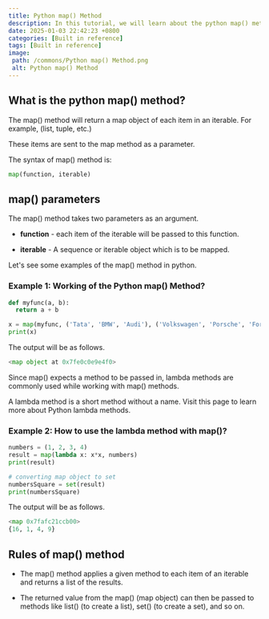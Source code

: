 ```yaml
---
title: Python map() Method
description: In this tutorial, we will learn about the python map() method and its uses with examples.
date: 2025-01-03 22:42:23 +0800
categories: [Built in reference]
tags: [Built in reference]
image:
 path: /commons/Python map() Method.png
 alt: Python map() Method
---
```


## What is the python map() method?

The map() method will return a map object of each item in an iterable. For example, (list, tuple, etc.)

These items are sent to the map method as a parameter.

The syntax of map() method is:

```python
map(function, iterable)

```

<script type="text/javascript">
	atOptions = {
		'key' : 'f934c5057f4cfe34762901514605d248',
		'format' : 'iframe',
		'height' : 180,
		'width' : 800,
		'params' : {}
	};
</script>
<script type="text/javascript" src="//www.highperformanceformat.com/f934c5057f4cfe34762901514605d248/invoke.js"></script>
## map() parameters

The map() method takes two parameters as an argument.

* **function** \- each item of the iterable will be passed to this function.  
<script type="text/javascript">
	atOptions = {
		'key' : 'f934c5057f4cfe34762901514605d248',
		'format' : 'iframe',
		'height' : 180,
		'width' : 800,
		'params' : {}
	};
</script>
<script type="text/javascript" src="//www.highperformanceformat.com/f934c5057f4cfe34762901514605d248/invoke.js"></script>
* **iterable** \- A sequence or iterable object which is to be mapped.

Let's see some examples of the map() method in python.

### Example 1: Working of the Python map() Method?

```python
def myfunc(a, b):
  return a + b

x = map(myfunc, ('Tata', 'BMW', 'Audi'), ('Volkswagen', 'Porsche', 'Ford'))
print(x)

```

The output will be as follows.

```python
<map object at 0x7fe0c0e9e4f0>

```

<script type="text/javascript">
	atOptions = {
		'key' : 'f934c5057f4cfe34762901514605d248',
		'format' : 'iframe',
		'height' : 180,
		'width' : 800,
		'params' : {}
	};
</script>
<script type="text/javascript" src="//www.highperformanceformat.com/f934c5057f4cfe34762901514605d248/invoke.js"></script>
Since map() expects a method to be passed in, lambda methods are commonly used while working with map() methods.

A lambda method is a short method without a name. Visit this page to learn more about Python lambda methods.

### Example 2: How to use the lambda method with map()?

```python
numbers = (1, 2, 3, 4)
result = map(lambda x: x*x, numbers)
print(result)

# converting map object to set
numbersSquare = set(result)
print(numbersSquare)

```

The output will be as follows.

```python
<map 0x7fafc21ccb00>
{16, 1, 4, 9}

```

## Rules of map() method

* The map() method applies a given method to each item of an iterable and returns a list of the results.  
    
* The returned value from the map() (map object) can then be passed to methods like list() (to create a list), set() (to create a set), and so on.